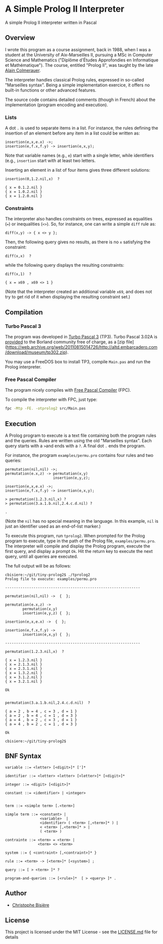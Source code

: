 # A Simple Prolog II Interpreter 
A simple Prolog II interpreter written in Pascal

## Overview
I wrote this program as a course assignment, back in 1988, when I was a student at the University of Aix-Marseilles II, pursuing a MSc in Computer Science and Mathematics ("Diplôme d'Études Approfondies en Informatique et Mathématique"). The course, entitled "Prolog II", was taught by the late [Alain Colmerauer](https://en.wikipedia.org/wiki/Alain_Colmerauer).

The interpreter handles classical Prolog rules, expressed in so-called "Marseilles syntax". Being a simple implementation exercice, it offers no built-in functions or other advanced features.

The source code contains detailed comments (though in French) about the implementation (program encoding and execution).

### Lists
A dot `.` is used to separate items in a list. For instance, the rules defining the insertion of an element before any item in a list could be written as:

```
insertion(e,x,e.x) ->;
insertion(e,f.x,f.y) -> insertion(e,x,y);
```

Note that variable names (e.g., `e`) start with a single letter, while identifiers (e.g., `insertion` start with at least two letters.

Inserting an element in a list of four items gives three different solutions:

```
insertion(0,1.2.nil,x)  ?

{ x = 0.1.2.nil }
{ x = 1.0.2.nil }
{ x = 1.2.0.nil }
```

### Constraints

The interpreter also handles constraints on trees, expressed as equalities (`=`) or inequalities (`<>`). So, for instance, one can write a simple `diff` rule as:

```
diff(x,y) -> { x <> y };
```

Then, the following query gives no results, as there is no `x` satisfying the constraint:

```
diff(x,x)  ?
```

while the following query displays the resulting constraints:  

```
diff(x,1)  ?

{ x = x69 , x69 <> 1 }
```
(Note that the interpreter created an additional variable `x69`, and does not try to get rid of it when displaying the resulting constraint set.)

## Compilation

### Turbo Pascal 3

The program was developed in [Turbo Pascal 3](https://en.wikipedia.org/wiki/Turbo_Pascal#Version_3) (TP3). Turbo Pascal 3.02A is [provided](https://web.archive.org/web/20101124092418/http://edn.embarcadero.com/article/20792) to the Borland community free of charge, as a [zip file] (https://web.archive.org/web/20110815014726/http://altd.embarcadero.com/download/museum/tp302.zip). 

You may use a FreeDOS box to install TP3, compile `Main.pas` and run the Prolog interpreter.

### Free Pascal Compiler

The program nicely compiles with [Free Pascal Compiler](https://en.wikipedia.org/wiki/Free_Pascal) (FPC). 

To compile the interpreter with FPC, just type:

```bash
fpc -Mtp -FE. -otprolog2 src/Main.pas
```
## Execution

A Prolog program to execute is a text file containing both the program rules and the queries. Rules are written using the old "Marseilles syntax". Each query starts with a `>`and ends with a `?`. A final dot `.` ends the program.

For instance, the program `examples/permu.pro` contains four rules and two queries:  

```
permutation(nil,nil) ->;
permutation(e.x,z) -> permutation(x,y)
                      insertion(e,y,z);

insertion(e,x,e.x) ->;
insertion(e,f.x,f.y) -> insertion(e,x,y);

> permutation(1.2.3.nil,x) ?
> permutation(3.a.1.b.nil,2.4.c.d.nil) ?

.
```
(Note the `nil` has no special meaning in the language. In this example, `nil` is just an identifier used as an end-of-list marker.)

To execute this program, run `tprolog2`. When prompted for the Prolog program to execute, type in the path of the Prolog file, `examples/permu.pro`. The interpreter will compile and display the Prolog program, execute the first query, and display a prompt `Ok`. Hit the return key to execute the next query, until all queries are executed.

The full output will be as follows:

```
cbisiere:~/git/tiny-prolog2$ ./tprolog2
Prolog file to execute: examples/permu.pro

--------------------------------------------------------------

permutation(nil,nil) ->  {  };

permutation(e.x,z) ->
        permutation(x,y)
        insertion(e,y,z) {  };

insertion(e,x,e.x) ->  {  };

insertion(e,f.x,f.y) ->
        insertion(e,x,y) {  };

--------------------------------------------------------------

permutation(1.2.3.nil,x)  ?

{ x = 1.2.3.nil }
{ x = 2.1.3.nil }
{ x = 2.3.1.nil }
{ x = 1.3.2.nil }
{ x = 3.1.2.nil }
{ x = 3.2.1.nil }

Ok


permutation(3.a.1.b.nil,2.4.c.d.nil)  ?

{ a = 2 , b = 4 , c = 3 , d = 1 }
{ a = 2 , b = 4 , c = 1 , d = 3 }
{ a = 4 , b = 2 , c = 3 , d = 1 }
{ a = 4 , b = 2 , c = 1 , d = 3 }

Ok

cbisiere:~/git/tiny-prolog2$
```


## BNF Syntax

```
variable ::= <letter> [<digit>]* [']*

identifier ::= <letter> <letter> [<letter>]* [<digit>]*

integer ::= <digit> [<digit>]*                            

constant ::= <identifier> | <integer>                    


term ::= <simple term> [.<term>]                          

simple term ::= <constant> |                               
                <variable>  |                               
                <identifier> ( <term> [,<term>]* ) |  
                < <term> [,<term>]* > |                   
                ( <term> )                                 

contrainte ::= <term> = <term> |                           
               <term> <> <term>                            

system ::= { <contraint> [,<contraint>]* }                         

rule ::= <term> -> [<term>]* [<system>] ;                

query ::= [ > <term> ]* ?                                

program-and-queries ::= [<rule>]*  [ > <query> ]* .  

```

## Author

* [Christophe Bisière](https://github.com/cbisiere)

## License

This project is licensed under the MIT License - see the [LICENSE.md](LICENSE.md) file for details

